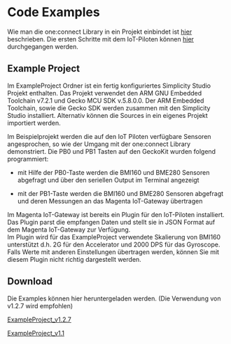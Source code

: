 # Code Examples
Wie man die one:connect Library in ein Projekt einbindet ist [hier](../04_oneconnect_verbindungslibrary/04_oneconnect_verbindungslibrary.md) beschrieben.
Die ersten Schritte mit dem IoT-Piloten können [hier](../05_first_steps/05_first_steps.md) durchgegangen werden.


## Example Project
Im ExampleProject Ordner ist ein fertig konfiguriertes Simplicity Studio Projekt enthalten.
Das Projekt verwendet den ARM GNU Embedded Toolchain v7.2.1 und Gecko MCU SDK v.5.8.0.0. Der ARM  Embedded Toolchain, sowie die Gecko SDK werden zusammen mit den Simplicity Studio installiert.
Alternativ können die Sources in ein eigenes Projekt importiert werden.

Im Beispielprojekt werden die auf den IoT Piloten verfügbare Sensoren angesprochen, so wie der Umgang mit der one:connect Library demonstriert. Die PB0 und PB1 Tasten auf den GeckoKit wurden folgend programmiert:  

- mit Hilfe der PB0-Taste werden die BMI160 und BME280 Sensoren abgefragt und über den
seriellen Output im Terminal angezeigt  

- mit der PB1-Taste werden die BMI160 und BME280 Sensoren abgefragt und deren Messungen an das Magenta IoT-Gateway übertragen

Im Magenta IoT-Gateway ist bereits ein Plugin für den IoT-Piloten installiert. Das Plugin parst die empfangen Daten und stellt sie in JSON Format auf dem Magenta IoT-Gateway zur Verfügung.  
Im Plugin wird für das ExampleProject verwendete Skalierung von BMI160 unterstützt d.h. 2G für den Accelerator und 2000 DPS für das Gyroscope. Falls Werte mit anderen Einstellungen übertragen werden, können Sie mit diesem Plugin nicht richtig dargestellt werden.

## Download
Die Examples können hier heruntergeladen werden.
(Die Verwendung von v1.2.7 wird empfohlen)

[ExampleProject_v1.2.7](https://github.com/one-solutions/nbiot-devkit/raw/master/docs/06_code_examples/ExampleProject_v1.2.7.zip)

[ExampleProject_v1.1](https://github.com/one-solutions/nbiot-devkit/raw/master/docs/06_code_examples/ExampleProject_v1.1.zip)




[linkLib]:[../04_oneconnect_verbindungslibrary]
[linkSteps]:[../05_first_steps]
